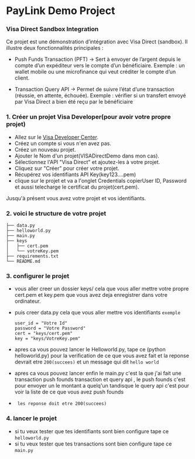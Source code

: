 # PayLink Demo Project

### Visa Direct Sandbox Integration

Ce projet est une démonstration d’intégration avec Visa Direct (sandbox).
Il illustre deux fonctionnalités principales :

- Push Funds Transaction (PFT)
  → Sert à envoyer de l’argent depuis le compte d’un expéditeur vers le compte d’un bénéficiaire.
    Exemple : un wallet mobile ou une microfinance qui veut créditer le compte d’un client.

- Transaction Query API
  → Permet de suivre l’état d’une transaction (réussie, en attente, échouée).
    Exemple : vérifier si un transfert envoyé par Visa Direct a bien été reçu par le bénéficiaire

### 1. Créer un projet Visa Developer(pour avoir votre propre projet)

- Allez sur le [Visa Developer Center](https://developer.visa.com/).
- Créez un compte si vous n'en avez pas.
- Créez un nouveau projet.
- Ajouter le Nom d'un projet(VISADirectDemo dans mon cas).
- Sélectionnez l'API "Visa Direct" et ajoutez-les à votre projet.
- Cliquez sur "Créer" pour créer votre projet.
- Récupérez vos identifiants API Key(key123....pem)
- clique sur le projet et va a l'onglet Credentials copierUser ID, Password et aussi telecharge le certificat du projet(cert.pem).

Jusqu'à présent vous avez votre projet et vos identifiants.

### 2. voici le structure de votre projet

```
├── data.py
├── helloworld.py
├── main.py
├── keys
│   ├── cert.pem
│   └── votreKey.pem
├── requirements.txt
└── README.md
```

### 3. configurer le projet 

- vous aller creer un dossier keys/ cela que vous aller mettre votre propre cert.pem et key.pem que vous avez deja enregistrer dans votre ordinateur.

- puis creer data.py cela que vous aller mettre vos identifiants 
    `exemple`

    ```
    user_id = "Votre Id"  
    password = "Votre Password" 
    cert = "keys/cert.pem"
    key = "keys/VotreKey.pem"   
    ```

- apres ca vous pouvez lancer le Helloworld.py, tape ce (python helloworld.py) pour la verification de ce que vous avez fait et la reponse devrait etre `200(succees)` et un message qui dit `hello world`


- apres ca vous pouvez lancer enfin le main.py c'est la que j'ai fait une transaction push founds transaction et query api , le push founds c'est pour envoyer un le montant a quelq'un tandisque le query api c'est pour voir la liste de ce que vous avez push founds

- ``` les reponse doit etre 200(succees)```


### 4. lancer le projet

- si tu veux tester que tes identifiants sont bien configure tape ce `helloworld.py`
- si tu veux tester que tes transactions sont bien configure tape ce `main.py`

